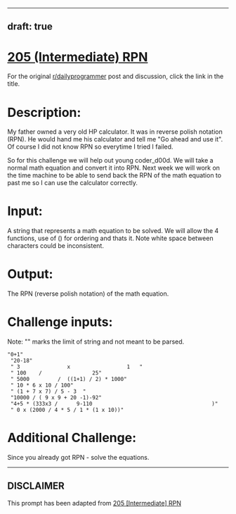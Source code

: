---
draft: true
----

# [205 (Intermediate) RPN](https://www.reddit.com/r/dailyprogrammer/comments/2yquvm/20150311_challenge_205_intermediate_rpn/)

For the original [r/dailyprogrammer](https://www.reddit.com/r/dailyprogrammer/) post and discussion, click the link in the title.

# Description:
My father owned a very old HP calculator. It was in reverse polish notation (RPN). He would hand me his calculator and tell me "Go ahead and use it". Of course I did not know RPN so everytime I tried I failed.

So for this challenge we will help out young coder_d00d. We will take a normal math equation and convert it into RPN. Next week we will work on the time machine to be able to send back the RPN of the math equation to past me so I can use the calculator correctly.

# Input:
A string that represents a math equation to be solved. We will allow the 4 functions, use of () for ordering and thats it. Note white space between characters could be inconsistent.

# Output:
The RPN (reverse polish notation) of the math equation.

# Challenge inputs:
Note: "" marks the limit of string and not meant to be parsed.


```
"0+1"
 "20-18"
 " 3               x                  1   "
 " 100    /                25"
 " 5000         /  ((1+1) / 2) * 1000"
 " 10 * 6 x 10 / 100"
 " (1 + 7 x 7) / 5 - 3  "
 "10000 / ( 9 x 9 + 20 -1)-92"
 "4+5 * (333x3 /      9-110                                      )"
 " 0 x (2000 / 4 * 5 / 1 * (1 x 10))"
```
# Additional Challenge:
Since you already got RPN - solve the equations.


----
## **DISCLAIMER**
This prompt has been adapted from [205 [Intermediate] RPN](https://www.reddit.com/r/dailyprogrammer/comments/2yquvm/20150311_challenge_205_intermediate_rpn/
)
